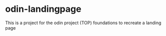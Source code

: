 # odin-landingpage
This is a project for the odin project (TOP) foundations to recreate a landing page
